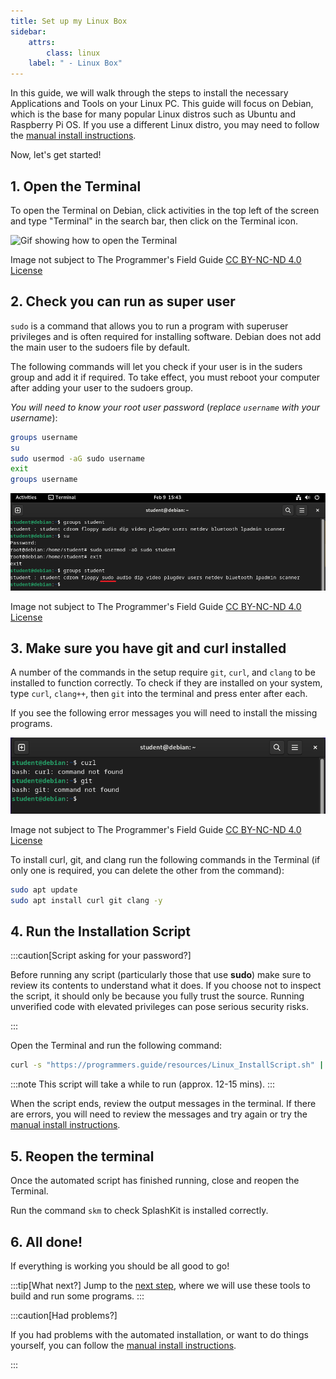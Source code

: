 ```yaml
---
title: Set up my Linux Box
sidebar:
    attrs:
        class: linux
    label: " - Linux Box"
---
```


In this guide, we will walk through the steps to install the necessary Applications and Tools on your Linux PC. This guide will focus on Debian, which is the base for many popular Linux distros such as Ubuntu and Raspberry Pi OS. If you use a different Linux distro, you may need to follow the [manual install instructions](/book/appendix/0-installation/2-0-setup-linux).

Now, let's get started!

## 1. Open the Terminal

To open the Terminal on Debian, click activities in the top left of the screen and type "Terminal" in the search bar, then click on the Terminal icon.

![Gif showing how to open the Terminal](/gifs/setup-linux/OpenTerminal.gif)
<div class="caption">Image not subject to The Programmer's Field Guide <a href="https://creativecommons.org/licenses/by-nc-nd/4.0/">CC BY-NC-ND 4.0 License</a></div>

## 2. Check you can run as super user

`sudo` is a command that allows you to run a program with superuser privileges and is often required for installing software. Debian does not add the main user to the sudoers file by default.

The following commands will let you check if your user is in the suders group and add it if required. To take effect, you must reboot your computer after adding your user to the sudoers group.

*You will need to know your root user password* (*replace `username` with your username*):

```bash
groups username
su
sudo usermod -aG sudo username
exit
groups username
```

![Image showing the above commands run in the terminal](./images/setup-linux/Setup_sudo.png)
<div class="caption">Image not subject to The Programmer's Field Guide <a href="https://creativecommons.org/licenses/by-nc-nd/4.0/">CC BY-NC-ND 4.0 License</a></div>

## 3. Make sure you have git and curl installed

A number of the commands in the setup require `git`, `curl`, and `clang` to be installed to function correctly. To check if they are installed on your system, type `curl`, `clang++`, then `git` into the terminal and press enter after each.

If you see the following error messages you will need to install the missing programs.

![image showing curl and git command not found error](./images/setup-linux/curlGitNotFound.png)
<div class="caption">Image not subject to The Programmer's Field Guide <a href="https://creativecommons.org/licenses/by-nc-nd/4.0/">CC BY-NC-ND 4.0 License</a></div>

To install curl, git, and clang run the following commands in the Terminal (if only one is required, you can delete the other from the command):

```bash
sudo apt update
sudo apt install curl git clang -y
```

## 4. Run the Installation Script

:::caution[Script asking for your password?]

Before running any script (particularly those that use **sudo**) make sure to review its contents to understand what it does. If you choose not to inspect the script, it should only be because you fully trust the source. Running unverified code with elevated privileges can pose serious security risks.

:::

Open the Terminal and run the following command:

```bash
curl -s "https://programmers.guide/resources/Linux_InstallScript.sh" | bash /dev/stdin
```

:::note
This script will take a while to run (approx. 12-15 mins).
:::

When the script ends, review the output messages in the terminal. If there are errors, you will need to review the messages and try again or try the [manual install instructions](/book/appendix/0-installation/2-0-setup-linux).

## 5. Reopen the terminal

Once the automated script has finished running, close and reopen the Terminal.

Run the command `skm` to check SplashKit is installed correctly.

## 6. All done!

If everything is working you should be all good to go!

:::tip[What next?]
Jump to the [next step](/book/part-0-getting-started/1-building-programs/3-intro-tour/2-code), where we will use these tools to build and run some programs.
:::

:::caution[Had problems?]

If you had problems with the automated installation, or want to do things yourself, you can follow the [manual install instructions](/book/appendix/0-installation/2-0-setup-linux).

:::
